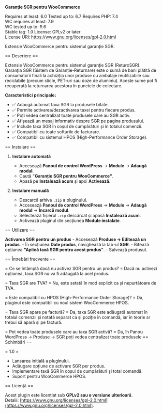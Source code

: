 **Garanție SGR pentru WooCommerce**

Requires at least: 6.0
Tested up to: 6.7
Requires PHP: 7.4  
WC requires at least: 7.9  
WC tested up to: 9.6  
Stable tag: 1.0
License: GPLv2 or later  
License URI: https://www.gnu.org/licenses/gpl-2.0.html

Extensie WooCommerce pentru sistemul garanție SGR.

== Descriere ==

Extensie WooCommerce pentru sistemul garanție SGR (ReturoSGR). Garanția SGR (Sistem de Garanție-Returnare) este o sumă de bani plătită de consumatorii finali la achiziția unor produse cu ambalaje reutilizabile sau reciclabile (precum sticle, PET-uri sau doze de aluminiu). Aceste sume pot fi recuperată la returnarea acestora în punctele de colectare.

**Caracteristici principale:**
- ✅ Adaugă automat taxa SGR la produsele bifate.
- ✅ Permite activarea/dezactivarea taxei pentru fiecare produs.
- ✅ Poți vedea centralizat toate produsele care au SGR activ.
- ✅ Afișează un mesaj informativ despre SGR pe pagina produsului.
- ✅ Include taxa SGR în coșul de cumpărături și în totalul comenzii.
- ✅ Compatibil cu toate softurile de facturare.
- ✅ Compatibil cu sistemul HPOS (High-Performance Order Storage).

== Instalare ==

1. **Instalare automată**
    - Accesează **Panoul de control WordPress** → **Module** → **Adaugă modul**.
    - Caută **"Garanție SGR pentru WooCommerce"**.
    - Apasă pe **Instalează acum** și apoi **Activează**.

2. **Instalare manuală**
    - Descarcă arhiva `.zip` a pluginului.
    - Accesează **Panoul de control WordPress** → **Module** → **Adaugă modul** → **Încarcă modul**.
    - Selectează fișierul `.zip` descărcat și apasă **Instalează acum**.
    - Activează pluginul din secțiunea **Module instalate**.

== Utilizare ==

**Activarea SGR pentru un produs**
    - Accesează **Produse → Editează un produs**.
    - În secțiunea **Date produs**, navighează la tab-ul **SGR**.
    - Bifează opțiunea **"Aplică taxă SGR pentru acest produs"**.
    - Salvează produsul.


== Întrebări frecvente ==

= Ce se întâmplă dacă nu activez SGR pentru un produs? =
Dacă nu activezi opțiunea, taxa SGR nu va fi adăugată la acel produs.

= Taxa SGR are TVA? =
Nu, este setată în mod explicit ca și nepurtătoare de TVA.

= Este compatibil cu HPOS (High-Performance Order Storage)? =
Da, pluginul este compatibil cu noul sistem WooCommerce HPOS.

= Taxa SGR apare pe factură? =
Da, taxa SGR este adăugată automat în totalul comenzii și notată separat ca și poziție în comandă, iar în teorie ar trebui să apară și pe factură.

= Pot vedea toate produsele care au taxa SGR activă? =
Da, în Panou WordPress → Produse → SGR poți vedea centralizat toate produsele
== Schimbări ==

= 1.0 =
- Lansarea inițială a pluginului.
- Adăugare opțiune de activare SGR per produs.
- Implementare taxă SGR în coșul de cumpărături și total comandă.
- Suport pentru WooCommerce HPOS.

== Licență ==

Acest plugin este licențiat sub **GPLv2 sau o versiune ulterioară**.  
Detalii: [https://www.gnu.org/licenses/gpl-2.0.html](https://www.gnu.org/licenses/gpl-2.0.html).
